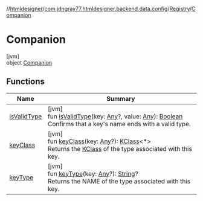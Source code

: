 //[htmldesigner](../../../../index.md)/[com.jdngray77.htmldesigner.backend.data.config](../../index.md)/[Registry](../index.md)/[Companion](index.md)

# Companion

[jvm]\
object [Companion](index.md)

## Functions

| Name | Summary |
|---|---|
| [isValidType](is-valid-type.md) | [jvm]<br>fun [isValidType](is-valid-type.md)(key: [Any](https://kotlinlang.org/api/latest/jvm/stdlib/kotlin/-any/index.html)?, value: [Any](https://kotlinlang.org/api/latest/jvm/stdlib/kotlin/-any/index.html)): [Boolean](https://kotlinlang.org/api/latest/jvm/stdlib/kotlin/-boolean/index.html)<br>Confirms that a key's name ends with a valid type. |
| [keyClass](key-class.md) | [jvm]<br>fun [keyClass](key-class.md)(key: [Any](https://kotlinlang.org/api/latest/jvm/stdlib/kotlin/-any/index.html)?): [KClass](https://kotlinlang.org/api/latest/jvm/stdlib/kotlin.reflect/-k-class/index.html)&lt;*&gt;<br>Returns the [KClass](https://kotlinlang.org/api/latest/jvm/stdlib/kotlin.reflect/-k-class/index.html) of the type associated with this key. |
| [keyType](key-type.md) | [jvm]<br>fun [keyType](key-type.md)(key: [Any](https://kotlinlang.org/api/latest/jvm/stdlib/kotlin/-any/index.html)?): [String](https://kotlinlang.org/api/latest/jvm/stdlib/kotlin/-string/index.html)?<br>Returns the NAME of the type associated with this key. |
